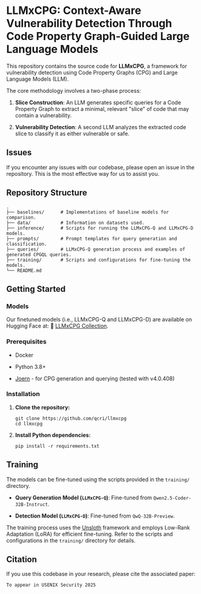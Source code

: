 # LLMxCPG: Context-Aware Vulnerability Detection Through Code Property Graph-Guided Large Language Models

This repository contains the source code for **LLMxCPG**, a framework for vulnerability detection using Code Property Graphs (CPG) and Large Language Models (LLM).

The core methodology involves a two-phase process:

1. **Slice Construction**: An LLM generates specific queries for a Code Property Graph to extract a minimal, relevant "slice" of code that may contain a vulnerability.

2. **Vulnerability Detection**: A second LLM analyzes the extracted code slice to classify it as either vulnerable or safe.

## Issues

If you encounter any issues with our codebase, please open an issue in the repository. This is the most effective way for us to assist you.

## Repository Structure

```
.
├── baselines/      # Implementations of baseline models for comparison.
├── data/           # Information on datasets used.
├── inference/      # Scripts for running the LLMxCPG-Q and LLMxCPG-D models.
├── prompts/        # Prompt templates for query generation and classification.
├── queries/        # LLMxCPG-Q generation process and examples of generated CPGQL queries.
├── training/       # Scripts and configurations for fine-tuning the models.
└── README.md

```

## Getting Started

### Models

Our finetuned models (i.e., LLMxCPG-Q and LLMxCPG-D) are available on Hugging Face at: 🤗 [LLMxCPG Collection](https://huggingface.co/collections/QCRI/llmxcpg-6855f80e601774b43eba2d14).

### Prerequisites

* Docker

* Python 3.8+

* [Joern](https://joern.io/) - for CPG generation and querying (tested with v4.0.408)

### Installation

1. **Clone the repository:**

   ```
   git clone https://github.com/qcri/llmxcpg
   cd llmxcpg
   ```

2. **Install Python dependencies:**

   ```
   pip install -r requirements.txt
   ```

## Training

The models can be fine-tuned using the scripts provided in the `training/` directory.

* **Query Generation Model (`LLMxCPG-Q`)**: Fine-tuned from `Qwen2.5-Coder-32B-Instruct`.

* **Detection Model (`LLMxCPG-D`)**: Fine-tuned from `QwQ-32B-Preview`.

The training process uses the [Unsloth](https://unsloth.ai) framework and employs Low-Rank Adaptation (LoRA) for efficient fine-tuning. Refer to the scripts and configurations in the `training/` directory for details.


## Citation

If you use this codebase in your research, please cite the associated paper:

```
To appear in USENIX Security 2025
```
